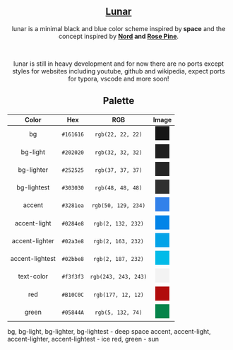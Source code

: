 <p align="center">
  <assets src="https://github.com/lunar-theme/lunar-theme/raw/main/assets/icon-rounded.png" width="90" />
<h2 align="center"><a href="https://github.com/lunar-theme">Lunar</a></h2>
</p>

<p align="center">lunar is a minimal black and blue color scheme inspired by<strong> space</strong> and the concept inspired by <strong><a href="https://nordtheme.com" target="_blank">Nord</a> and <a href="https://github.com/rose-pine" target="_blank">Rose Pine</a></strong>.</p><br>

<p align="center">lunar is still in heavy development and for now there are no ports except styles for websites including youtube, github and wikipedia, expect ports for typora, vscode and more soon!</p>

<h2 align="center">Palette</h1>

| Color             |    Hex    |          RGB          |    Image     |
| :--------------: | :-------: | :-------------------: | :--------: |
| bg           | `#161616` |   `rgb(22, 22, 22)`   | ![#161616](https://raw.githubusercontent.com/lunar-theme/lunar-theme/main/assets/bg.png)|
| bg-light           | `#202020` |   `rgb(32, 32, 32)`   | ![#202020](https://raw.githubusercontent.com/lunar-theme/lunar-theme/main/assets/bg-light.png)|
| bg-lighter           | `#252525` |   `rgb(37, 37, 37)`   | ![#252525](https://raw.githubusercontent.com/lunar-theme/lunar-theme/main/assets/bg-lighter.png)|
| bg-lightest           | `#303030` |   `rgb(48, 48, 48)`   | ![#303030](https://raw.githubusercontent.com/lunar-theme/lunar-theme/main/assets/bg-lightest.png)|
| accent           | `#3281ea` |   `rgb(50, 129, 234)` | ![#3281ea](https://raw.githubusercontent.com/lunar-theme/lunar-theme/main/assets/accent.png)|
| accent-light           | `#0284e8` |   `rgb(2, 132, 232)`| ![#0284e8](https://raw.githubusercontent.com/lunar-theme/lunar-theme/main/assets/accent-light.png)|
| accent-lighter           | `#02a3e8` |   `rgb(2, 163, 232)`| ![#02a3e](https://raw.githubusercontent.com/lunar-theme/lunar-theme/main/assets/accent-lighter.png)|
| accent-lightest           | `#02bbe8` |   `rgb(2, 187, 232)`| ![#02bbe8](https://raw.githubusercontent.com/lunar-theme/lunar-theme/main/assets/accent-lightest.png)|
| text-color           | `#f3f3f3` |   `rgb(243, 243, 243)`| ![#f3f3f3](https://raw.githubusercontent.com/lunar-theme/lunar-theme/main/assets/text-color.png)|
| red           | `#B10C0C` |   `rgb(177, 12, 12)`| ![#B10C0C](https://raw.githubusercontent.com/lunar-theme/lunar-theme/main/assets/red.png)|
| green           | `#05844A` |   `rgb(5, 132, 74)`| ![#05844A](https://raw.githubusercontent.com/lunar-theme/lunar-theme/main/assets/green.png)|

bg, bg-light, bg-lighter, bg-lightest - deep space
accent, accent-light, accent-lighter, accent-lightest - ice
red, green - sun
